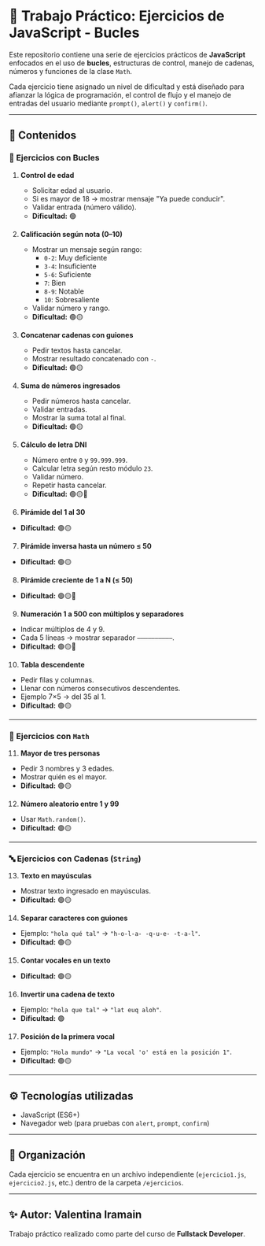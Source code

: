 # 📘 Trabajo Práctico: Ejercicios de JavaScript - Bucles

Este repositorio contiene una serie de ejercicios prácticos de **JavaScript** enfocados en el uso de **bucles**, estructuras de control, manejo de cadenas, números y funciones de la clase `Math`.

Cada ejercicio tiene asignado un nivel de dificultad y está diseñado para afianzar la lógica de programación, el control de flujo y el manejo de entradas del usuario mediante `prompt()`, `alert()` y `confirm()`.

---

## 🚀 Contenidos

### 🔄 Ejercicios con Bucles
1. **Control de edad**  
   - Solicitar edad al usuario.  
   - Si es mayor de 18 → mostrar mensaje "Ya puede conducir".  
   - Validar entrada (número válido).  
   - **Dificultad:** 🟢  

2. **Calificación según nota (0–10)**  
   - Mostrar un mensaje según rango:  
     - `0-2`: Muy deficiente  
     - `3-4`: Insuficiente  
     - `5-6`: Suficiente  
     - `7`: Bien  
     - `8-9`: Notable  
     - `10`: Sobresaliente  
   - Validar número y rango.  
   - **Dificultad:** 🟢🟡  

3. **Concatenar cadenas con guiones**  
   - Pedir textos hasta cancelar.  
   - Mostrar resultado concatenado con `-`.  
   - **Dificultad:** 🟢🟡  

4. **Suma de números ingresados**  
   - Pedir números hasta cancelar.  
   - Validar entradas.  
   - Mostrar la suma total al final.  
   - **Dificultad:** 🟢🟡  

5. **Cálculo de letra DNI**  
   - Número entre `0` y `99.999.999`.  
   - Calcular letra según resto módulo `23`.  
   - Validar número.  
   - Repetir hasta cancelar.  
   - **Dificultad:** 🟢🟡🔴  

6. **Pirámide del 1 al 30**  
- **Dificultad:** 🟢🟡  

7. **Pirámide inversa hasta un número ≤ 50**  

- **Dificultad:** 🟢🟡  

8. **Pirámide creciente de 1 a N (≤ 50)**  

- **Dificultad:** 🟢🟡🔴  

9. **Numeración 1 a 500 con múltiplos y separadores**  
- Indicar múltiplos de 4 y 9.  
- Cada 5 líneas → mostrar separador `——————————`.  
- **Dificultad:** 🟢🟡🔴  

10. **Tabla descendente**  
- Pedir filas y columnas.  
- Llenar con números consecutivos descendentes.  
- Ejemplo 7×5 → del 35 al 1.  
- **Dificultad:** 🟢🟡  

---

### 🔢 Ejercicios con `Math`
11. **Mayor de tres personas**  
- Pedir 3 nombres y 3 edades.  
- Mostrar quién es el mayor.  
- **Dificultad:** 🟢🟡  

12. **Número aleatorio entre 1 y 99**  
- Usar `Math.random()`.  
- **Dificultad:** 🟢🟡  

---

### 🔤 Ejercicios con Cadenas (`String`)
13. **Texto en mayúsculas**  
- Mostrar texto ingresado en mayúsculas.  
- **Dificultad:** 🟢🟡  

14. **Separar caracteres con guiones**  
- Ejemplo: `"hola qué tal"` → `"h-o-l-a- -q-u-e- -t-a-l"`.  
- **Dificultad:** 🟢🟡  

15. **Contar vocales en un texto**  
- **Dificultad:** 🟢🟡  

16. **Invertir una cadena de texto**  
- Ejemplo: `"hola que tal"` → `"lat euq aloh"`.  
- **Dificultad:** 🟢  

17. **Posición de la primera vocal**  
- Ejemplo: `"Hola mundo"` → `"La vocal 'o' está en la posición 1"`.  
- **Dificultad:** 🟢🟡  

---

## ⚙️ Tecnologías utilizadas
- JavaScript (ES6+)
- Navegador web (para pruebas con `alert`, `prompt`, `confirm`)

---

## 📂 Organización
Cada ejercicio se encuentra en un archivo independiente (`ejercicio1.js`, `ejercicio2.js`, etc.) dentro de la carpeta `/ejercicios`.

---

## ✨ Autor: Valentina Iramain
Trabajo práctico realizado como parte del curso de **Fullstack Developer**.

